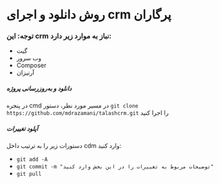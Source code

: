 # روش دانلود و اجرای crm پرگاران

### توجه: این crm نباز به موارد زیر دارد:
- گیت
- وب سرور
- Composer
- آرتیزان

<!-- 1. ابتدا به محلی که میخواهید پروژه را قرار دهید بروید -->
<!-- 2. `Shift` را نگه داشته، راست کلیک کرده و گزینه `Open Powershell window here` یا `open Command Promp window here` را بزنید -->
<!-- 3. در پنجره باز شده، دستور `git clone https://github.com/mdrazamani/talashcrm.git` را اجرا کنید -->
##### دانلود و به‌روزرسانی پروژه
در پنجره cmd در مسیر مورد نظر، دستور `git clone https://github.com/mdrazamani/talashcrm.git` را اجرا کنید

##### آپلود تغییرات
دستورات زیر را به ترتیب داخل cdm وارد کنید:
- `git add -A`
- `git commit -m "توضیحات مربوط به تغییرات را در این بخش وارد کنید"`
- `git pull`
